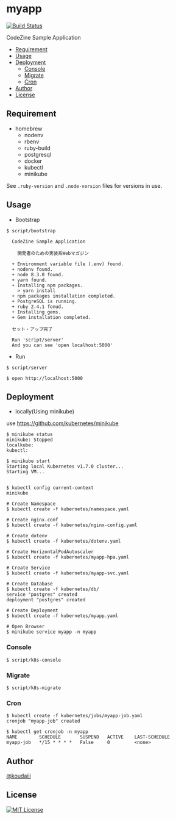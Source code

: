 myapp
=================

[![Build Status](https://travis-ci.org/koudaiii/myapp.svg?branch=master)](https://travis-ci.org/koudaiii/myapp)

CodeZine Sample Application

* [Requirement](#requirement)
* [Usage](#usage)
* [Deployment](#deployment)
   * [Console](#console)
   * [Migrate](#migrate)
   * [Cron](#cron)
* [Author](#author)
* [License](#license)

Requirement
-------------

- homebrew
  - nodenv
  - rbenv
  - ruby-build
  - postgresql
  - docker
  - kubectl
  - minikube

See `.ruby-version` and `.node-version` files for versions in use.

Usage
-------------

- Bootstrap

```shell-session
$ script/bootstrap

  CodeZine Sample Application

    開発者のための実装系Webマガジン

  + Environment variable file (.env) found.
  + nodenv found.
  + node 8.3.0 found.
  + yarn found.
  + Installing npm packages.
    > yarn install
  + npm packages installation completed.
  + PostgreSQL is running.
  + ruby 2.4.1 fonud.
  + Installing gems.
  + Gem installation completed.

  セット・アップ完了

  Run 'script/server'
  And you can see 'open localhost:5000'
```

- Run

```shell-session
$ script/server
```

`$ open http://localhost:5000`


Deployment
-------------

- locally(Using minikube)

use https://github.com/kubernetes/minikube

```shell-session
$ minikube status
minikube: Stopped
localkube:
kubectl:

$ minikube start
Starting local Kubernetes v1.7.0 cluster...
Starting VM...


$ kubectl config current-context
minikube
```

```shell-session
# Create Namespace
$ kubectl create -f kubernetes/namespace.yaml

# Create nginx.conf
$ kubectl create -f kubernetes/nginx-config.yaml

# Create dotenv
$ kubectl create -f kubernetes/dotenv.yaml

# Create HorizontalPodAutoscaler
$ kubectl create -f kubernetes/myapp-hpa.yaml

# Create Service
$ kubectl create -f kubernetes/myapp-svc.yaml

# Create Database
$ kubectl create -f kubernetes/db/
service "postgres" created
deployment "postgres" created

# Create Deployment
$ kubectl create -f kubernetes/myapp.yaml
```

```shell-session
# Open Browser
$ minikube service myapp -n myapp
```

### Console

```shell-session
$ script/k8s-console
```

### Migrate

```shell-session
$ script/k8s-migrate
```

### Cron

```shell-session
$ kubectl create -f kubernetes/jobs/myapp-job.yaml
cronjob "myapp-job" created

$ kubectl get cronjob -n myapp
NAME        SCHEDULE       SUSPEND   ACTIVE    LAST-SCHEDULE
myapp-job   */15 * * * *   False     0         <none>
```

Author
-------------

[@koudaiii](https://github.com/koudaiii)

License
-------------

[![MIT License](http://img.shields.io/badge/license-MIT-blue.svg?style=flat)](LICENSE)
